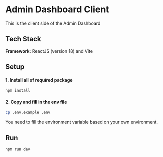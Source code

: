 
# Admin Dashboard Client

This is the client side of the Admin Dashboard


## Tech Stack

**Framework:** ReactJS (version 18) and Vite


## Setup

#### 1. Install all of required package

```bash
npm install
```
    
#### 2. Copy and fill in the env file

```bash
cp .env.example .env
```
You need to fill the environment variable based on your own environment.

## Run

```bash
npm run dev
```